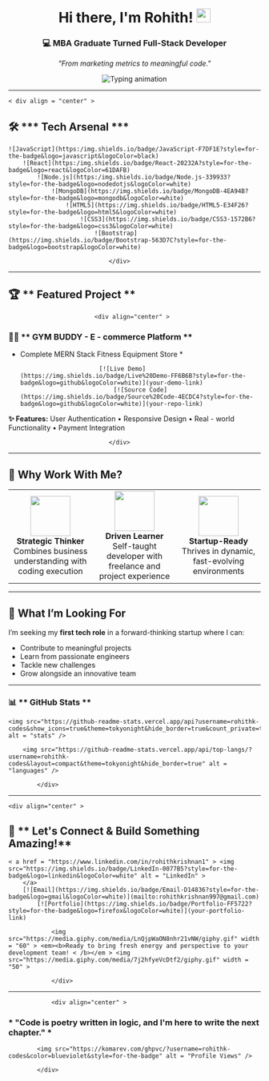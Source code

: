 <div align="center" >

# Hi there, I'm Rohith! <img src="https://media.giphy.com/media/hvRJCLFzcasrR4ia7z/giphy.gif" width="28">

### 💻 MBA Graduate Turned Full-Stack Developer  
*"From marketing metrics to meaningful code."*

<img src="https://readme-typing-svg.herokuapp.com?font=JetBrains+Mono&size=20&duration=3000&pause=1000&color=2563EB&center=true&vCenter=true&width=500&lines=self.taught('MERN+Stack');growth.mindset++;innovation.explorer();continuous.learner=true;" alt="Typing animation" />
        </div>

---

    < div align = "center" >

## 🛠️ *** Tech Arsenal ***

    ![JavaScript](https:/img.shields.io/badge/JavaScript-F7DF1E?style=for-the-badge&logo=javascript&logoColor=black)
        ![React](https:/img.shields.io/badge/React-20232A?style=for-the-badge&logo=react&logoColor=61DAFB)
            ![Node.js](https:/img.shields.io/badge/Node.js-339933?style=for-the-badge&logo=nodedotjs&logoColor=white)
                ![MongoDB](https://img.shields.io/badge/MongoDB-4EA94B?style=for-the-badge&logo=mongodb&logoColor=white)
                    ![HTML5](https://img.shields.io/badge/HTML5-E34F26?style=for-the-badge&logo=html5&logoColor=white)
                        ![CSS3](https://img.shields.io/badge/CSS3-1572B6?style=for-the-badge&logo=css3&logoColor=white)
                            ![Bootstrap](https://img.shields.io/badge/Bootstrap-563D7C?style=for-the-badge&logo=bootstrap&logoColor=white)

                                </div>

---

## 🏆 ** Featured Project **

                            <div align="center" >

### 🏋️‍♂️ ** GYM BUDDY - E - commerce Platform **
* Complete MERN Stack Fitness Equipment Store *

                            [![Live Demo](https://img.shields.io/badge/Live%20Demo-FF6B6B?style=for-the-badge&logo=github&logoColor=white)](your-demo-link)
                                [![Source Code](https://img.shields.io/badge/Source%20Code-4ECDC4?style=for-the-badge&logo=github&logoColor=white)](your-repo-link)

**✨ Features:** User Authentication • Responsive Design • Real - world Functionality • Payment Integration

                                </div>

---


## 🌟 Why Work With Me?

<table align="center">
<tr>
<td align="center" width="33%">
<img src="https://media.giphy.com/media/L1R1tvI9svkIWwpVYr/giphy.gif" width="80"><br>
<b>Strategic Thinker</b><br>
Combines business understanding with coding execution
</td>
<td align="center" width="33%">
<img src="https://media.giphy.com/media/WUlplcMpOCEmTGBtBW/giphy.gif" width="80"><br>
<b>Driven Learner</b><br>
Self-taught developer with freelance and project experience
</td>
<td align="center" width="33%">
<img src="https://media.giphy.com/media/3oKIPnAiaMCws8nOsE/giphy.gif" width="80"><br>
<b>Startup-Ready</b><br>
Thrives in dynamic, fast-evolving environments
</td>
</tr>
</table>


---

## 🎯 What I’m Looking For

I’m seeking my **first tech role** in a forward-thinking startup where I can:

- Contribute to meaningful projects  
- Learn from passionate engineers  
- Tackle new challenges  
- Grow alongside an innovative team  

---

### 📊 ** GitHub Stats **

    <img src="https://github-readme-stats.vercel.app/api?username=rohithk-codes&show_icons=true&theme=tokyonight&hide_border=true&count_private=true" alt = "stats" />

        <img src="https://github-readme-stats.vercel.app/api/top-langs/?username=rohithk-codes&layout=compact&theme=tokyonight&hide_border=true" alt = "languages" />

            </div>

---

    <div align="center" >

## 🤝 ** Let's Connect & Build Something Amazing!**

    < a href = "https://www.linkedin.com/in/rohithkrishnan1" > <img src="https://img.shields.io/badge/LinkedIn-0077B5?style=for-the-badge&logo=linkedin&logoColor=white" alt = "LinkedIn" >
        </a>
        [![Email](https://img.shields.io/badge/Email-D14836?style=for-the-badge&logo=gmail&logoColor=white)](mailto:rohithkrishnan997@gmail.com)
            [![Portfolio](https://img.shields.io/badge/Portfolio-FF5722?style=for-the-badge&logo=firefox&logoColor=white)](your-portfolio-link)

                <img src="https://media.giphy.com/media/LnQjpWaON8nhr21vNW/giphy.gif" width = "60" > <em><b>Ready to bring fresh energy and perspective to your development team! < /b></em > <img src="https://media.giphy.com/media/7j2hfyeVcDtf2/giphy.gif" width = "50" >

                </div>

---

                <div align="center" >

### * "Code is poetry written in logic, and I'm here to write the next chapter." *

            <img src="https://komarev.com/ghpvc/?username=rohithk-codes&color=blueviolet&style=for-the-badge" alt = "Profile Views" />

            </div>

